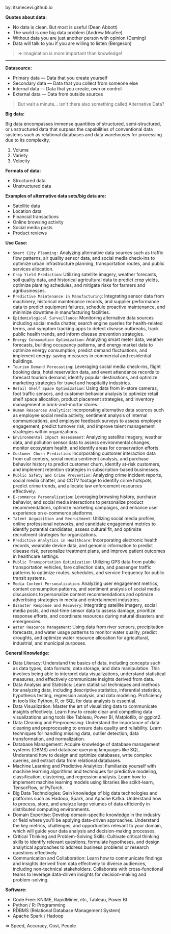 by: itsmecevi.github.io

**Quotes about data:**

* No data is clean. But most is useful (Dean Abbott)
* The world is one big data problem (Andrew Mcafee)
* Without data you are just another person with opinion (Deming)
* Data will talk to you if you are willing to listen (Bergeson)

> => Imagination is more important than knowledge!

____

**Datasource:**

* Primary data — Data that you create yourself
* Secondary data — Data that you collect from someone else
* Internal data — Data that you create, own or control
* External data — Data from outside sources

> But wait a minute... isn't there also something called Alternative Data?

**Big data:**

Big data encompasses immense quantities of structured, semi-structured, or unstructured data that surpass the capabilities of conventional data systems such as relational databases and data warehouses for processing due to its complexity.

1. Volume
2. Variety
3. Velocity

**Formats of data:**

* Structured data
* Unstructured data


**Examples of alternative data sets/big data are:**

* Satellite data
* Location data
* Financial transactions
* Online browsing activity
* Social media posts
* Product reviews

**Use Case:**

* `Smart City Planning:` Analyzing alternative data sources such as traffic flow patterns, air quality sensor data, and social media check-ins to optimize urban infrastructure planning, transportation routes, and public services allocation.
* `Crop Yield Prediction`: Utilizing satellite imagery, weather forecasts, soil quality data, and historical agricultural data to predict crop yields, optimize planting schedules, and mitigate risks for farmers and agribusinesses.
* `Predictive Maintenance in Manufacturing`: Integrating sensor data from machinery, historical maintenance records, and supplier performance data to predict equipment failures, schedule proactive maintenance, and minimize downtime in manufacturing facilities.
* `Epidemiological Surveillance`: Monitoring alternative data sources including social media chatter, search engine queries for health-related terms, and symptom tracking apps to detect disease outbreaks, track public health trends, and inform disease prevention strategies.
* `Energy Consumption Optimization`: Analyzing smart meter data, weather forecasts, building occupancy patterns, and energy market data to optimize energy consumption, predict demand fluctuations, and implement energy-saving measures in commercial and residential buildings.
* `Tourism Demand Forecasting`: Leveraging social media check-ins, flight booking data, hotel reservation data, and event attendance records to forecast tourism demand, identify popular destinations, and optimize marketing strategies for travel and hospitality industries.
* `Retail Shelf Space Optimization`: Using data from in-store cameras, foot traffic sensors, and customer behavior analysis to optimize retail shelf space allocation, product placement strategies, and inventory management in brick-and-mortar stores.
* `Human Resources Analytics`: Incorporating alternative data sources such as employee social media activity, sentiment analysis of internal communications, and employee feedback surveys to assess employee engagement, predict turnover risk, and improve talent management strategies within organizations.
* `Environmental Impact Assessment`: Analyzing satellite imagery, weather data, and pollution sensor data to assess environmental changes, monitor ecosystem health, and identify areas for conservation efforts.
* `Customer Churn Prediction`: Incorporating customer interaction data from call centers, social media sentiment analysis, and purchase behavior history to predict customer churn, identify at-risk customers, and implement retention strategies in subscription-based businesses.
* `Public Safety and Crime Prevention`: Analyzing crime incident reports, social media chatter, and CCTV footage to identify crime hotspots, predict crime trends, and allocate law enforcement resources effectively.
* `E-commerce Personalization`: Leveraging browsing history, purchase behavior, and social media interactions to personalize product recommendations, optimize marketing campaigns, and enhance user experience on e-commerce platforms.
* `Talent Acquisition and Recruitment`: Utilizing social media profiles, online professional networks, and candidate engagement metrics to identify potential candidates, assess cultural fit, and optimize recruitment strategies for organizations.
* `Predictive Analytics in Healthcare`: Incorporating electronic health records, wearable device data, and genomic information to predict disease risk, personalize treatment plans, and improve patient outcomes in healthcare settings.
* `Public Transportation Optimization`: Utilizing GPS data from public transportation vehicles, fare collection data, and passenger traffic patterns to optimize routes, schedules, and service frequency for public transit systems.
* `Media Content Personalization`: Analyzing user engagement metrics, content consumption patterns, and sentiment analysis of social media discussions to personalize content recommendations and optimize advertising strategies in media and entertainment industries.
* `Disaster Response and Recovery`: Integrating satellite imagery, social media posts, and real-time sensor data to assess damage, prioritize response efforts, and coordinate resources during natural disasters and emergencies.
* `Water Resource Management`: Using data from river sensors, precipitation forecasts, and water usage patterns to monitor water quality, predict droughts, and optimize water resource allocation for agricultural, industrial, and municipal purposes.

**General Knowledge:**

* Data Literacy: Understand the basics of data, including concepts such as data types, data formats, data storage, and data manipulation. This involves being able to interpret data visualizations, understand statistical measures, and effectively communicate insights derived from data.
* Data Analysis and Statistics: Learn statistical techniques and methods for analyzing data, including descriptive statistics, inferential statistics, hypothesis testing, regression analysis, and data modeling. Proficiency in tools like Python, R, or SQL for data analysis is essential.
* Data Visualization: Master the art of visualizing data to communicate insights effectively. Learn how to create clear and compelling data visualizations using tools like Tableau, Power BI, Matplotlib, or ggplot2.
* Data Cleaning and Preprocessing: Understand the importance of data cleaning and preprocessing to ensure data quality and reliability. Learn techniques for handling missing data, outlier detection, data transformation, and normalization.
* Database Management: Acquire knowledge of database management systems (DBMS) and database querying languages like SQL. Understand how to design and optimize databases, write complex queries, and extract data from relational databases.
* Machine Learning and Predictive Analytics: Familiarize yourself with machine learning algorithms and techniques for predictive modeling, classification, clustering, and regression analysis. Learn how to implement machine learning models using libraries like scikit-learn, TensorFlow, or PyTorch.
* Big Data Technologies: Gain knowledge of big data technologies and platforms such as Hadoop, Spark, and Apache Kafka. Understand how to process, store, and analyze large volumes of data efficiently in distributed computing environments.
* Domain Expertise: Develop domain-specific knowledge in the industry or field where you'll be applying data-driven approaches. Understand the key metrics, challenges, and opportunities relevant to your domain, which will guide your data analysis and decision-making processes.
* Critical Thinking and Problem-Solving Skills: Cultivate critical thinking skills to identify relevant questions, formulate hypotheses, and design analytical approaches to address business problems or research questions effectively.
* Communication and Collaboration: Learn how to communicate findings and insights derived from data effectively to diverse audiences, including non-technical stakeholders. Collaborate with cross-functional teams to leverage data-driven insights for decision-making and problem-solving.

**Software:**

* Code Free: KNIME, RapidMiner, etc, Tableau, Power BI
* Python / R: Programming
* RDBMS (Relational Database Management System)
* Apache Spark / Hadoop


=> Speed, Accuracy, Cost, People






